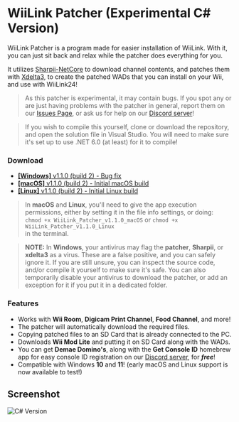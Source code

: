 # WiiLink Patcher (Experimental C# Version)

WiiLink Patcher is a program made for easier installation of WiiLink. With it, you can just sit back and relax while the patcher does everything for you.

It utilizes [Sharpii-NetCore](https://github.com/TheShadowEevee/Sharpii-NetCore) to download channel contents, and patches them with [Xdelta3](https://github.com/jmacd/xdelta), to create the patched WADs that you can install on your Wii, and use with WiiLink24!

>As this patcher is experimental, it may contain bugs. If you spot any or are just having problems with the patcher in general, report them on our [Issues Page](https://github.com/WiiLink24/WiiLink24-Patcher/issues), or ask us for help on our [Discord server](https://discord.gg/wiilink)!

>If you wish to compile this yourself, clone or download the repository, and open the solution file in Visual Studio. You will need to make sure it's set up to use .NET 6.0 (at least) for it to compile!

### Download
* [**[Windows]** v1.1.0 (build 2) - Bug fix](https://cdn.discordapp.com/attachments/253286648291393536/1082821169704607824/WiiLink_Patcher_v1.1.0.exe)
* [**[macOS]** v1.1.0 (build 2) - Initial macOS build](https://cdn.discordapp.com/attachments/253286648291393536/1082821235693584505/WiiLink_Patcher_v1.1.0_macOS)
* [**[Linux]** v1.1.0 (build 2) - Initial Linux build](https://cdn.discordapp.com/attachments/253286648291393536/1082821298029330582/WiiLink_Patcher_v1.1.0_Linux)

>In **macOS** and **Linux**, you'll need to give the app execution permissions, either by setting it in the file info settings, or doing:<br>`chmod +x WiiLink_Patcher_v1.1.0_macOS` or `chmod +x WiiLink_Patcher_v1.1.0_Linux`<br> in the terminal.

>**NOTE:** In **Windows**, your antivirus may flag the **patcher**, **Sharpii**, or **xdelta3** as a virus. These are a false positive, and you can safely ignore it. If you are still unsure, you can inspect the source code, and/or compile it yourself to make sure it's safe. You can also temporarily disable your antivirus to download the patcher, or add an exception for it if you put it in a dedicated folder.

### Features
* Works with **Wii Room**, **Digicam Print Channel**, **Food Channel**, and more!
* The patcher will automatically download the required files.
* Copying patched files to an SD Card that is already connected to the PC.
* Downloads **Wii Mod Lite** and putting it on SD Card along with the WADs.
* You can get **Demae Domino's**, along with the **Get Console ID** homebrew app for easy console ID registration on our [Discord server](https://discord.gg/wiilink), for ***free***!
* Compatible with Windows **10** and **11**! (early macOS and Linux support is now available to test!)

## Screenshot
![C# Version](https://imgur.com/s9D6Xhm.png)